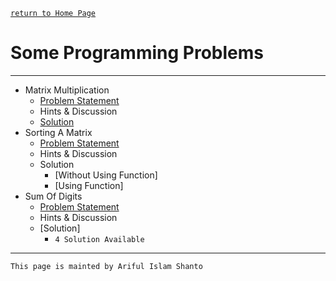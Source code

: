 [ `return to Home Page` ](https://shanto-swe029.github.io)


# Some Programming Problems

***

- Matrix Multiplication
    - [Problem Statement](https://shanto-swe029.github.io/programmingproblem/matrixmultiplication/statement)
    - Hints & Discussion
    - [Solution](https://shanto-swe029.github.io/programmingproblem/matrixmultiplication/solution)
- Sorting A Matrix
    - [Problem Statement](https://shanto-swe029.github.io/programmingproblem/sortingamatrix)
    - Hints & Discussion
    - Solution
        - [Without Using Function]
        - [Using Function]
- Sum Of Digits
    - [Problem Statement](https://shanto-swe029.github.io/programmingproblem/sumofdigitsofanumber)
    - Hints & Discussion
    - [Solution]
        - `4 Solution Available`


***

`This page is mainted by Ariful Islam Shanto`
